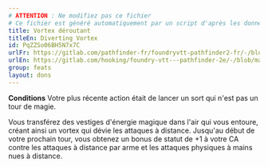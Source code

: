 ```yaml
---
# ATTENTION : Ne modifiez pas ce fichier
# Ce fichier est généré automatiquement par un script d'après les données du module Foundry VTT officiel et de sa traduction
title: Vortex déroutant
titleEn: Diverting Vortex
id: PqZZSo06BH5N7x7C
urlFr: https://gitlab.com/pathfinder-fr/foundryvtt-pathfinder2-fr/-/blob/master/data/feats/PqZZSo06BH5N7x7C.htm
urlEn: https://gitlab.com/hooking/foundry-vtt---pathfinder-2e/-/blob/master/packs/data/feats.db/diverting-vortex.json
group: feats
layout: dons
---
```

**Conditions** Votre plus récente action était de lancer un sort qui n'est pas un tour de magie.

Vous transférez des vestiges d'énergie magique dans l'air qui vous entoure, créant ainsi un vortex qui dévie les attaques à distance. Jusqu'au début de votre prochain tour, vous obtenez un bonus de statut de +1 à votre CA contre les attaques à distance par arme et les attaques physiques à mains nues à distance.


